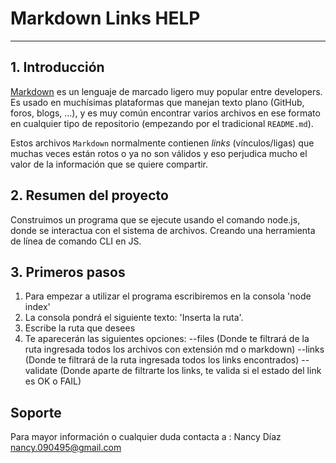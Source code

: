 # Markdown Links HELP
***

## 1. Introducción

[Markdown](https://es.wikipedia.org/wiki/Markdown) es un lenguaje de marcado
ligero muy popular entre developers. Es usado en muchísimas plataformas que
manejan texto plano (GitHub, foros, blogs, ...), y es muy común
encontrar varios archivos en ese formato en cualquier tipo de repositorio
(empezando por el tradicional `README.md`).

Estos archivos `Markdown` normalmente contienen _links_ (vínculos/ligas) que
muchas veces están rotos o ya no son válidos y eso perjudica mucho el valor de
la información que se quiere compartir.


## 2. Resumen del proyecto

Construimos un programa que se ejecute usando el comando node.js, donde se interactua
con el sistema de archivos. Creando una herramienta de línea de comando CLI en JS.


## 3. Primeros pasos

1. Para empezar a utilizar el programa escribiremos en la consola 'node index'
2. La consola pondrá el siguiente texto: 'Inserta la ruta'.
3. Escribe la ruta que desees
4. Te aparecerán las siguientes opciones: 
    --files     (Donde te filtrará de la ruta ingresada todos los archivos con extensión md o markdown)
    --links     (Donde te filtrará de la ruta ingresada todos los links encontrados)
    --validate  (Donde aparte de filtrarte los links, te valida si el estado del link es OK o FAIL)

## Soporte

Para mayor información o cualquier duda contacta a :
Nancy Díaz
nancy.090495@gmail.com


